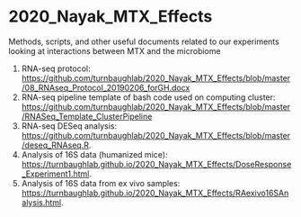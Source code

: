 # 2020_Nayak_MTX_Effects

Methods, scripts, and other useful documents related to our experiments looking at interactions between MTX and the microbiome

1. RNA-seq protocol: https://github.com/turnbaughlab/2020_Nayak_MTX_Effects/blob/master/08_RNAseq_Protocol_20190206_forGH.docx  
2. RNA-seq pipeline template of bash code used on computing cluster: https://github.com/turnbaughlab/2020_Nayak_MTX_Effects/blob/master/RNASeq_Template_ClusterPipeline
2. RNA-seq DESeq analysis: https://github.com/turnbaughlab/2020_Nayak_MTX_Effects/blob/master/deseq_RNAseq.R. 
3. Analysis of 16S data (humanized mice): https://turnbaughlab.github.io/2020_Nayak_MTX_Effects/DoseResponse_Experiment1.html. 
4. Analysis of 16S data from ex vivo samples: https://turnbaughlab.github.io/2020_Nayak_MTX_Effects/RAexivo16SAnalysis.html. 
